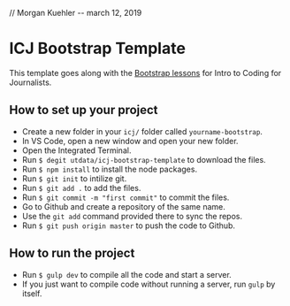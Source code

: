 // Morgan Kuehler -- march 12, 2019

# ICJ Bootstrap Template

This template goes along with the [Bootstrap lessons](https://github.com/utdata/icj-class#bootstrap) for Intro to Coding for Journalists.

## How to set up your project

- Create a new folder in your `icj/` folder called `yourname-bootstrap`.
- In VS Code, open a new window and open your new folder.
- Open the Integrated Terminal.
- Run `$ degit utdata/icj-bootstrap-template` to download the files.
- Run `$ npm install` to install the node packages.
- Run `$ git init` to intilize git.
- Run `$ git add .` to add the files.
- Run `$ git commit -m "first commit"` to commit the files.
- Go to Github and create a repository of the same name.
- Use the `git add` command provided there to sync the repos.
- Run `$ git push origin master` to push the code to Github.

## How to run the project

- Run `$ gulp dev` to compile all the code and start a server.
- If you just want to compile code without running a server, run `gulp` by itself.
